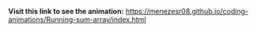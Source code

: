 **Visit this link to see the animation:** https://menezesr08.github.io/coding-animations/Running-sum-array/index.html
